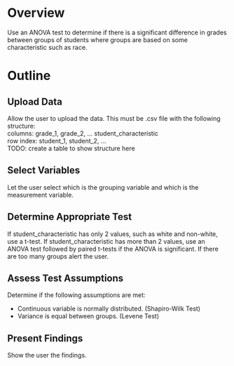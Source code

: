 # Overview
 Use an ANOVA test to determine if there is a significant difference in grades between groups of students where groups are based on some characteristic such as race.

# Outline
## Upload Data
Allow the user to upload the data. This must be .csv file with the following structure:  
columns: grade_1, grade_2, ... student_characteristic  
row index: student_1, student_2, ...  
TODO: create a table to show structure here

## Select Variables
Let the user select which is the grouping variable and which is the measurement variable.

## Determine Appropriate Test
If student_characteristic has only 2 values, such as white and non-white, use a t-test. If student_characteristic has more than 2 values, use an ANOVA test followed by paired t-tests if the ANOVA is significant. If there are too many groups alert the user.

## Assess Test Assumptions
Determine if the following assumptions are met:  
* Continuous variable is normally distributed.  (Shapiro-Wilk Test)
* Variance is equal between groups. (Levene Test)

## Present Findings
Show the user the findings.